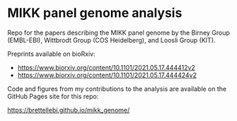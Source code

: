 # MIKK panel genome analysis

Repo for the papers describing the MIKK panel genome by the Birney Group (EMBL-EBI), Wittbrodt Group (COS Heidelberg), and Loosli Group (KIT).

Preprints available on bioRxiv:

* https://www.biorxiv.org/content/10.1101/2021.05.17.444412v2
* https://www.biorxiv.org/content/10.1101/2021.05.17.444424v2

Code and figures from my contributions to the analysis are available on the GitHub Pages site for this repo: 

https://brettellebi.github.io/mikk_genome/
